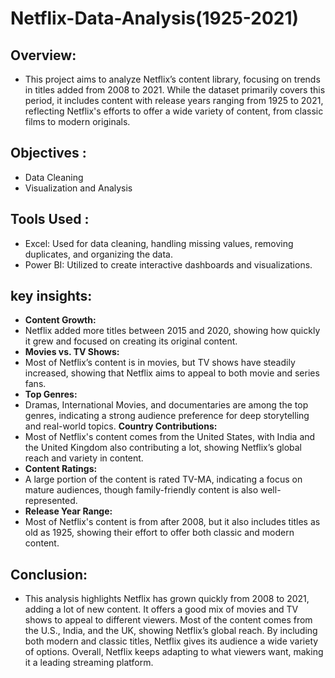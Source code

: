 # Netflix-Data-Analysis(1925-2021)
## Overview: 
- This project aims to analyze Netflix’s content library, focusing on trends in titles added from 2008 to 2021. While the dataset primarily covers this period, it includes content with release years ranging from 1925 to 2021, reflecting Netflix's efforts to offer a wide variety of content, from classic films to modern originals.
## Objectives :
- Data Cleaning
- Visualization and Analysis
## Tools Used :
- Excel: Used for data cleaning, handling missing values, removing duplicates, and organizing the data.
- Power BI: Utilized to create interactive dashboards and visualizations.
## key insights:
- **Content Growth:**
- Netflix added more titles between 2015 and 2020, showing how quickly it grew and focused on creating its original content.
- **Movies vs. TV Shows:**
- Most of Netflix’s content is in movies, but TV shows have steadily increased, showing that Netflix aims to appeal to both movie and series fans.
- **Top Genres:**
- Dramas, International  Movies, and documentaries are among the top genres, indicating a strong audience preference for deep storytelling and real-world topics.
 **Country Contributions:**
- Most of Netflix's content comes from the United States, with India and the United Kingdom also contributing a lot, showing Netflix’s global reach and variety in content.
- **Content Ratings:**
- A large portion of the content is rated TV-MA, indicating a focus on mature audiences, though family-friendly content is also well-represented.
- **Release Year Range:**
- Most of Netflix's content is from after 2008, but it also includes titles as old as 1925, showing their effort to offer both classic and modern content.
## Conclusion:
- This analysis highlights Netflix has grown quickly from 2008 to 2021, adding a lot of new content. It offers a good mix of movies and TV shows to appeal to different viewers. Most of the content comes from the U.S., India, and the UK, showing Netflix’s global reach. By including both modern and classic titles, Netflix gives its audience a wide variety of options. Overall, Netflix keeps adapting to what viewers want, making it a leading streaming platform.
